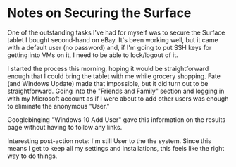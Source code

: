 # Notes on Securing the Surface

One of the outstanding tasks I've had for myself was to secure the Surface tablet I bought second-hand on eBay. It's been working well, but it came with a default user (no password) and, if I'm going to put SSH keys for getting into VMs on it, I need to be able to lock/logout of it.

I started the process this morning, hoping it would be straightforward enough that I could bring the tablet with me while grocery shopping. Fate (and Windows Update) made that impossible, but it did turn out to be straightforward. Going into the "Friends and Family" section and logging in with my Microsoft account as if I were about to add other users was enough to eliminate the anonymous "User."

Googlebinging "Windows 10 Add User" gave this information on the results page without having to follow any links.

Interesting post-action note: I'm still User to the the system. Since this means I get to keep all my settings and installations, this feels like the right way to do things.
